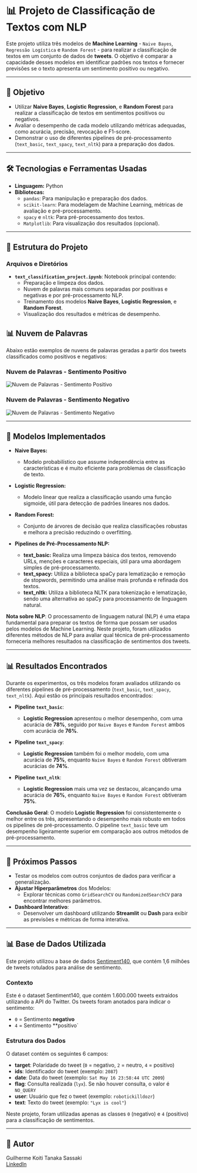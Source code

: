 # 📊 **Projeto de Classificação de Textos com NLP**

Este projeto utiliza três modelos de **Machine Learning** - `Naive Bayes`, `Regressão Logística` e `Random Forest` - para realizar a classificação de textos em um conjunto de dados de **tweets**. O objetivo é comparar a capacidade desses modelos em identificar padrões nos textos e fornecer previsões se o texto apresenta um sentimento positivo ou negativo.

---

## 🎯 **Objetivo**
- Utilizar **Naive Bayes**, **Logistic Regression**, e **Random Forest** para realizar a classificação de textos em sentimentos positivos ou negativos.
- Avaliar o desempenho de cada modelo utilizando métricas adequadas, como acurácia, precisão, revocação e F1-score.
- Demonstrar o uso de diferentes pipelines de pré-processamento (`text_basic`, `text_spacy`, `text_nltk`) para a preparação dos dados.

---

## 🛠 **Tecnologias e Ferramentas Usadas**
- **Linguagem:** Python
- **Bibliotecas:**
  - `pandas`: Para manipulação e preparação dos dados.
  - `scikit-learn`: Para modelagem de Machine Learning, métricas de avaliação e pré-processamento.
  - `spacy` e `nltk`: Para pré-processamento dos textos.
  - `Matplotlib`: Para visualização dos resultados (opcional).

---

## 📂 **Estrutura do Projeto**
### **Arquivos e Diretórios**
- **`text_classification_project.ipynb`**: Notebook principal contendo:
  - Preparação e limpeza dos dados.
  - Nuvem de palavras mais comuns separadas por positivas e negativas e por pré-processamento NLP.
  - Treinamento dos modelos **Naive Bayes**, **Logistic Regression**, e **Random Forest**.
  - Visualização dos resultados e métricas de desempenho.

## 📊 **Nuvem de Palavras**
Abaixo estão exemplos de nuvens de palavras geradas a partir dos tweets classificados como positivos e negativos:

### Nuvem de Palavras - Sentimento Positivo
![Nuvem de Palavras - Sentimento Positivo]([image](https://github.com/user-attachments/assets/4e29bbfa-5caf-4c43-87b4-1d4214089194)
)

### Nuvem de Palavras - Sentimento Negativo
![Nuvem de Palavras - Sentimento Negativo]([image](https://github.com/user-attachments/assets/8d8d168b-26b9-4bbf-9df3-ec81e33e09af)
)

---

## 🧠 **Modelos Implementados**
- **Naive Bayes:**
  - Modelo probabilístico que assume independência entre as características e é muito eficiente para problemas de classificação de texto.

- **Logistic Regression:**
  - Modelo linear que realiza a classificação usando uma função sigmoide, útil para detecção de padrões lineares nos dados.

- **Random Forest:**
  - Conjunto de árvores de decisão que realiza classificações robustas e melhora a precisão reduzindo o overfitting.

- **Pipelines de Pré-Processamento NLP:**
  - **text_basic:** Realiza uma limpeza básica dos textos, removendo URLs, menções e caracteres especiais, útil para uma abordagem simples de pré-processamento.
  - **text_spacy:** Utiliza a biblioteca spaCy para lematização e remoção de stopwords, permitindo uma análise mais profunda e refinada dos textos.
  - **text_nltk:** Utiliza a biblioteca NLTK para tokenização e lematização, sendo uma alternativa ao spaCy para processamento de linguagem natural.

**Nota sobre NLP**: O processamento de linguagem natural (NLP) é uma etapa fundamental para preparar os textos de forma que possam ser usados pelos modelos de Machine Learning. Neste projeto, foram utilizados diferentes métodos de NLP para avaliar qual técnica de pré-processamento forneceria melhores resultados na classificação de sentimentos dos tweets.

---

## 📊 **Resultados Encontrados**
Durante os experimentos, os três modelos foram avaliados utilizando os diferentes pipelines de pré-processamento (`text_basic`, `text_spacy`, `text_nltk`). Aqui estão os principais resultados encontrados:

- **Pipeline `text_basic`**:
  - **Logistic Regression** apresentou o melhor desempenho, com uma acurácia de **78%**, seguido por `Naive Bayes` e `Random Forest` ambos com acurácia de **76%**.

- **Pipeline `text_spacy`**:
  - **Logistic Regression** também foi o melhor modelo, com uma acurácia de **75%**, enquanto `Naive Bayes` e `Random Forest` obtiveram acurácias de **74%**.

- **Pipeline `text_nltk`**:
  - **Logistic Regression** mais uma vez se destacou, alcançando uma acurácia de **76%**, enquanto `Naive Bayes` e `Random Forest` obtiveram **75%**.

**Conclusão Geral**: O modelo **Logistic Regression** foi consistentemente o melhor entre os três, apresentando o desempenho mais robusto em todos os pipelines de pré-processamento. O pipeline `text_basic` teve um desempenho ligeiramente superior em comparação aos outros métodos de pré-processamento.

---

## 🚀 **Próximos Passos**
- Testar os modelos com outros conjuntos de dados para verificar a generalização.
- **Ajustar Hiperparâmetros** dos Modelos:
  - Explorar técnicas como `GridSearchCV` ou `RandomizedSearchCV` para encontrar melhores parâmetros.
- **Dashboard Interativo**:
  - Desenvolver um dashboard utilizando **Streamlit** ou **Dash** para exibir as previsões e métricas de forma interativa.

---

## 📊 **Base de Dados Utilizada**
Este projeto utilizou a base de dados [Sentiment140](https://www.kaggle.com/datasets/kazanova/sentiment140), que contém 1,6 milhões de tweets rotulados para análise de sentimento.

### **Contexto**
Este é o dataset Sentiment140, que contém 1.600.000 tweets extraídos utilizando a API do Twitter. Os tweets foram anotados para indicar o sentimento:
- `0` = Sentimento **negativo**
- `4` = Sentimento **positivo`

### **Estrutura dos Dados**
O dataset contém os seguintes 6 campos:
- **target**: Polaridade do tweet (`0` = negativo, `2` = neutro, `4` = positivo)
- **ids**: Identificador do tweet (exemplo: `2087`)
- **date**: Data do tweet (exemplo: `Sat May 16 23:58:44 UTC 2009`)
- **flag**: Consulta realizada (`lyx`). Se não houver consulta, o valor é `NO_QUERY`
- **user**: Usuário que fez o tweet (exemplo: `robotickilldozr`)
- **text**: Texto do tweet (exemplo: `"Lyx is cool"`)

Neste projeto, foram utilizadas apenas as classes `0` (negativo) e `4` (positivo) para a classificação de sentimentos.

---

## 👤 **Autor**
Guilherme Koiti Tanaka Sassaki  
[LinkedIn](https://www.linkedin.com/in/guilherme-sassaki-10b81ba7/)

